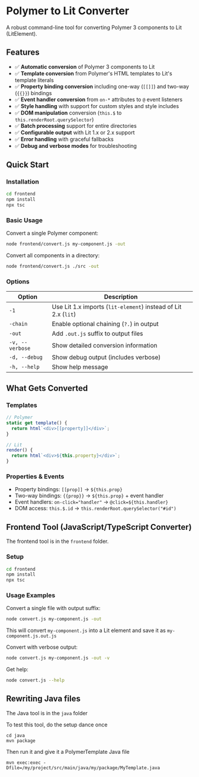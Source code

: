 # Polymer to Lit Converter

A robust command-line tool for converting Polymer 3 components to Lit (LitElement).

## Features

- ✅ **Automatic conversion** of Polymer 3 components to Lit
- ✅ **Template conversion** from Polymer's HTML templates to Lit's template literals
- ✅ **Property binding conversion** including one-way (`[[]]`) and two-way (`{{}}`) bindings
- ✅ **Event handler conversion** from `on-*` attributes to `@` event listeners
- ✅ **Style handling** with support for custom styles and style includes
- ✅ **DOM manipulation** conversion (`this.$` to `this.renderRoot.querySelector`)
- ✅ **Batch processing** support for entire directories
- ✅ **Configurable output** with Lit 1.x or 2.x support
- ✅ **Error handling** with graceful fallbacks
- ✅ **Debug and verbose modes** for troubleshooting

## Quick Start

### Installation

```bash
cd frontend
npm install
npx tsc
```

### Basic Usage

Convert a single Polymer component:
```bash
node frontend/convert.js my-component.js -out
```

Convert all components in a directory:
```bash
node frontend/convert.js ./src -out
```

### Options

| Option | Description |
|--------|-------------|
| `-1` | Use Lit 1.x imports (`lit-element`) instead of Lit 2.x (`lit`) |
| `-chain` | Enable optional chaining (`?.`) in output |
| `-out` | Add `.out.js` suffix to output files |
| `-v, --verbose` | Show detailed conversion information |
| `-d, --debug` | Show debug output (includes verbose) |
| `-h, --help` | Show help message |

## What Gets Converted

### Templates
```javascript
// Polymer
static get template() {
  return html`<div>[[property]]</div>`;
}

// Lit
render() {
  return html`<div>${this.property}</div>`;
}
```

### Properties & Events
- Property bindings: `[[prop]]` → `${this.prop}`
- Two-way bindings: `{{prop}}` → `${this.prop}` + event handler
- Event handlers: `on-click="handler"` → `@click=${this.handler}`
- DOM access: `this.$.id` → `this.renderRoot.querySelector("#id")`

## Frontend Tool (JavaScript/TypeScript Converter)

The frontend tool is in the `frontend` folder.

### Setup

```bash
cd frontend
npm install
npx tsc
```

### Usage Examples

Convert a single file with output suffix:
```bash
node convert.js my-component.js -out
```

This will convert `my-component.js` into a Lit element and save it as `my-component.js.out.js`

Convert with verbose output:
```bash
node convert.js my-component.js -out -v
```

Get help:
```bash
node convert.js --help
```

## Rewriting Java files

The Java tool is in the `java` folder

To test this tool, do the setup dance once
```
cd java
mvn package
```

Then run it and give it a PolymerTemplate Java file
```
mvn exec:exec -Dfile=/my/project/src/main/java/my/package/MyTemplate.java
```
